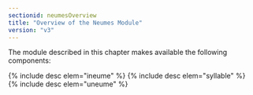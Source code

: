 ```yaml
---
sectionid: neumesOverview
title: "Overview of the Neumes Module"
version: "v3"
---
```


The module described in this chapter makes available the following components:

  
{% include desc elem="ineume" %} 
{% include desc elem="syllable" %} 
{% include desc elem="uneume" %} 
 

